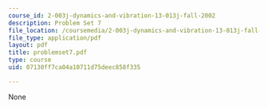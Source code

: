 ```yaml
---
course_id: 2-003j-dynamics-and-vibration-13-013j-fall-2002
description: Problem Set 7
file_location: /coursemedia/2-003j-dynamics-and-vibration-13-013j-fall-2002/07130ff7ca04a10711d75deec858f335_problemset7.pdf
file_type: application/pdf
layout: pdf
title: problemset7.pdf
type: course
uid: 07130ff7ca04a10711d75deec858f335

---
```

None
